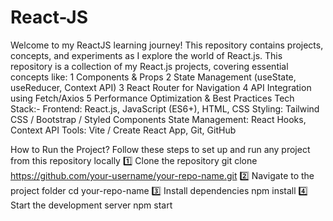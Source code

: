# React-JS
Welcome to my ReactJS learning journey! This repository contains projects, concepts, and experiments as I explore the world of React.js.
This repository is a collection of my React.js projects, covering essential concepts like:
  1 Components & Props
  2 State Management (useState, useReducer, Context API)
  3 React Router for Navigation
  4 API Integration using Fetch/Axios
  5 Performance Optimization & Best Practices
Tech Stack:-
  Frontend: React.js, JavaScript (ES6+), HTML, CSS
  Styling: Tailwind CSS / Bootstrap / Styled Components
  State Management: React Hooks, Context API
  Tools: Vite / Create React App, Git, GitHub

How to Run the Project?
Follow these steps to set up and run any project from this repository locally
1️⃣ Clone the repository
   git clone https://github.com/your-username/your-repo-name.git
2️⃣ Navigate to the project folder
   cd your-repo-name
3️⃣ Install dependencies
   npm install
4️⃣ Start the development server
   npm start
   
